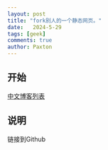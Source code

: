 ```yaml
---
layout: post
title: "fork别人的一个静态网页。"
date:   2024-5-29
tags: [geek]
comments: true
author: Paxton
---
```



## 开始
[中文博客列表](https://github.com/timqian/chinese-independent-blogs)

## 说明
链接到Github


